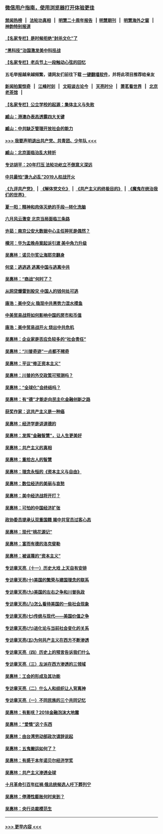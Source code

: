 ### [微信用户指南，使用浏览器打开体验更佳](https://github.com/gfw-breaker/banned-news1/blob/master/indexes/wechat-guide.md?t=0)
#### [禁闻热榜](热点新闻.md?t=0)  &nbsp;&nbsp;|&nbsp;&nbsp; [法轮功真相](https://github.com/gfw-breaker/truth/blob/master/README.md?t=0) &nbsp;&nbsp;|&nbsp;&nbsp; [明慧二十周年报告](https://github.com/gfw-breaker/mh-reports/blob/master/README.md?t=0) &nbsp;&nbsp;|&nbsp;&nbsp;[明慧期刊](https://github.com/gfw-breaker/mh-qikan) &nbsp;&nbsp;|&nbsp;&nbsp; [明慧海外之窗](https://github.com/gfw-breaker/mh-news/blob/master/README.md?t=0) &nbsp;&nbsp;|&nbsp;&nbsp; [神韵特别报道](https://github.com/gfw-breaker/mh-news/blob/master/shenyun.md?t=0)
#### [【名家专栏】是时候拒绝“封杀文化”了](../pages/nsc423/n11814093.md?t=02140644) 
#### [“黑科技”治国激发美中科技战](../pages/nsc423/n11638056.md?t=02140644) 
#### [【名家专栏】老兵节上一段触动心弦的回忆](../pages/nsc423/n11646016.md?t=02140644) 
#### 五毛举报越来越频繁，请网友们前往下载 [一键翻墙软件](https://github.com/gfw-breaker/ssr-accounts)，并将此项目推荐给亲友
#### [新闻拍案惊奇](https://github.com/gfw-breaker/banned-news1/blob/master/pages/link4.md) &nbsp;&nbsp;|&nbsp;&nbsp; [江峰时刻](https://github.com/gfw-breaker/banned-news1/blob/master/pages/link4.md) &nbsp;&nbsp;|&nbsp;&nbsp; [文昭谈古论今](https://github.com/gfw-breaker/banned-news1/blob/master/pages/link4.md) &nbsp;&nbsp;|&nbsp;&nbsp; [天亮时分](https://github.com/gfw-breaker/banned-news1/blob/master/pages/link4.md) &nbsp;&nbsp;|&nbsp;&nbsp; [萧茗看世界](https://github.com/gfw-breaker/banned-news1/blob/master/pages/link4.md) &nbsp;&nbsp;|&nbsp;&nbsp; [北京老茶馆](https://github.com/gfw-breaker/banned-news1/blob/master/pages/link4.md) &nbsp;&nbsp;|&nbsp;&nbsp; 
#### [【名家专栏】公立学校的起源：集体主义与失败](../pages/nsc423/n11601833.md?t=02140644) 
#### [臧山：港澳办表态透露四大关键](../pages/nsc423/n11421628.md?t=02140644) 
#### [臧山：中共缺乏管理开放社会的能力](../pages/nsc423/n11407457.md?t=02140644) 
#### [>>> 我要声明退出共产党、共青团、少年队 <<<](https://github.com/begood0513/goodnews/blob/master/quit/letter.md) 
#### [臧山：北京面临治乱大转折](../pages/nsc423/n11406895.md?t=02140644) 
#### [专访胡平：20年打压 法轮功屹立不倒意义深远](../pages/nsc423/n11398800.md?t=02140644) 
#### [中共最怕“逢九必乱”2019人权战开火](../pages/nsc423/n11385248.md?t=02140644) 
#### [《九评共产党》](https://github.com/begood0513/9ping.md/blob/master/README.md) &nbsp;|&nbsp; [《解体党文化》](../../../../jtdwh.md/blob/master/README.md)  &nbsp;|&nbsp; [《共产主义的终极目的》](../../../../gczydzjmd.md/blob/master/README.md) &nbsp;|&nbsp; [《魔鬼在统治我们的世界》](../../../../mgztzwmdsj.md/blob/master/README.md) 
#### [夏一阳：精神和肉体灭绝的手段—转化洗脑](../pages/nsc423/n11368250.md?t=02140644) 
#### [六月风云激变 北京当局面临三条路](../pages/nsc423/n11313668.md?t=02140644) 
#### [许茹：南京公安大数据中心主任猝死是偶然？](../pages/nsc423/n11064744.md?t=02140644) 
#### [横河：华为孟晚舟案起诉引渡 美中角力升级](../pages/nsc423/n11027230.md?t=02140644) 
#### [吴惠林：诺贝尔奖让海耶克翻身](../pages/nsc423/n10890049.md?t=02140644) 
#### [何坚：逃逃逃 逃离中国与逃离中共](../pages/nsc423/n10592891.md?t=02140644) 
#### [吴惠林：“商战”何时了？](../pages/nsc423/n10573558.md?t=02140644) 
#### [从网贷爆雷到股灾 中国人的钱何处可逃](../pages/nsc423/n10572800.md?t=02140644) 
#### [唐浩：美中交火 隐现中共黑势力混水摸鱼](../pages/nsc423/n10544040.md?t=02140644) 
#### [中美贸易战将如何影响中国的房市和币值](../pages/nsc423/n10543697.md?t=02140644) 
#### [唐浩：美中贸易战开火 烧出中共危机](../pages/nsc423/n10540126.md?t=02140644) 
#### [吴惠林：企业家是否应负较多的“社会责任”](../pages/nsc423/n10535022.md?t=02140644) 
#### [吴惠林：“川普奇迹”一点都不稀奇](../pages/nsc423/n10512808.md?t=02140644) 
#### [吴惠林：平议“修正资本主义”](../pages/nsc423/n10495724.md?t=02140644) 
#### [吴惠林：川普的外交政策可预测吗？](../pages/nsc423/n10462387.md?t=02140644) 
#### [吴惠林：“全球化”会终结吗？](../pages/nsc423/n10452838.md?t=02140644) 
#### [吴惠林：有“德”才能走向民主化金融创新之路](../pages/nsc423/n10432292.md?t=02140644) 
#### [获奖作家：这共产主义是一种癌](../pages/nsc423/n10431541.md?t=02140644) 
#### [吴惠林：经济学是讲道德的](../pages/nsc423/n10398014.md?t=02140644) 
#### [吴惠林：发挥“金融智慧”，让人生更美好](../pages/nsc423/n10375019.md?t=02140644) 
#### [吴惠林：共产主义的真相](../pages/nsc423/n10351394.md?t=02140644) 
#### [吴惠林：重拾古人的智慧](../pages/nsc423/n10337691.md?t=02140644) 
#### [吴惠林：理念永恒的《资本主义与自由》](../pages/nsc423/n10316274.md?t=02140644) 
#### [吴惠林：数位经济的美丽与哀愁](../pages/nsc423/n10292946.md?t=02140644) 
#### [吴惠林：美中经济战将开打？](../pages/nsc423/n10258825.md?t=02140644) 
#### [吴惠林：可怕的中国经济扩张](../pages/nsc423/n10219147.md?t=02140644) 
#### [政协委员提承认双重国籍 揭中共官员过客心态](../pages/nsc423/n10208809.md?t=02140644) 
#### [吴惠林：现代“桃花源记”](../pages/nsc423/n10185234.md?t=02140644) 
#### [吴惠林：富而有德的洛克斐勒](../pages/nsc423/n10142264.md?t=02140644) 
#### [吴惠林：被诬蔑的“资本主义”](../pages/nsc423/n10124816.md?t=02140644) 
#### [专访章天亮（十一）历史大戏 上天自有安排](../pages/nsc423/n10094905.md?t=02140644) 
#### [专访章天亮(十)美国的繁荣与建国理念的联系](../pages/nsc423/n10094899.md?t=02140644) 
#### [专访章天亮(九)美国的左右之争和川普执政](../pages/nsc423/n10094889.md?t=02140644) 
#### [专访章天亮(八)怎么看待美国的一些社会现象](../pages/nsc423/n10094857.md?t=02140644) 
#### [专访章天亮(七)传统与现代——美国价值之争](../pages/nsc423/n10093140.md?t=02140644) 
#### [专访章天亮(六)进化论与当前社会变化的关系](../pages/nsc423/n10092036.md?t=02140644) 
#### [专访章天亮(五)为何共产主义在西方不断渗透](../pages/nsc423/n10083620.md?t=02140644) 
#### [专访章天亮（四）历史上的预言告诉我们什么](../pages/nsc423/n10083606.md?t=02140644) 
#### [专访章天亮（三）左派在西方渗透的三领域](../pages/nsc423/n10081115.md?t=02140644) 
#### [吴惠林：工会的形成及其功能](../pages/nsc423/n10080633.md?t=02140644) 
#### [专访章天亮（二）什么人和组织让人背离神](../pages/nsc423/n10076637.md?t=02140644) 
#### [专访章天亮（一）不同民族的三个共同记忆](../pages/nsc423/n10074188.md?t=02140644) 
#### [吴惠林：有影呒？2018金融泡沫大地震](../pages/nsc423/n10040534.md?t=02140644) 
#### [吴惠林：“爱情”这个东西](../pages/nsc423/n10019423.md?t=02140644) 
#### [吴惠林：由台湾劳动部政次请辞说起](../pages/nsc423/n9979679.md?t=02140644) 
#### [吴惠林：五鬼搬运如何了？](../pages/nsc423/n9925338.md?t=02140644) 
#### [吴惠林：有感于本年诺贝尔经济学奖](../pages/nsc423/n9871883.md?t=02140644) 
#### [吴惠林：共产主义渗透全球](../pages/nsc423/n9812748.md?t=02140644) 
#### [十月革命引百年红祸 俄总统候选人吁下葬列宁](../pages/nsc423/n9810182.md?t=02140644) 
#### [吴惠林：停滞性膨胀何时来到？](../pages/nsc423/n9764136.md?t=02140644) 
#### [吴惠林：央行总裁模范生](../pages/nsc423/n9728134.md?t=02140644) 

----
#### [ >>> 更早内容 <<< ](../indexes/nsc423-earlier.md)
